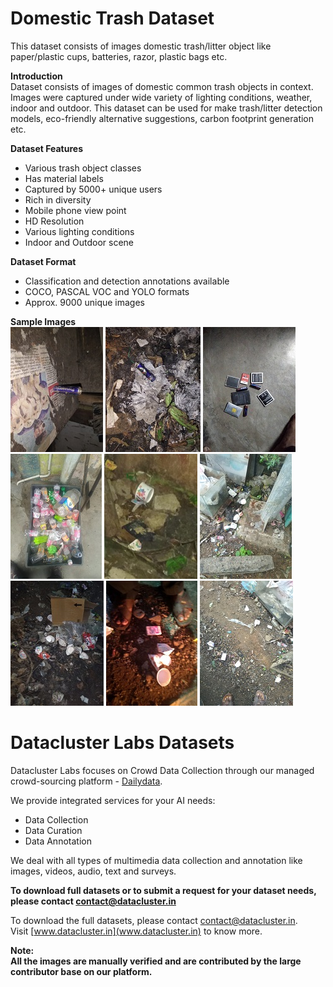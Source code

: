 # Domestic Trash Dataset  

This dataset consists of images domestic trash/litter object like paper/plastic cups, batteries, razor, plastic bags etc.  

**Introduction**    
Dataset consists of images of domestic common trash objects in context. Images were captured under wide variety of lighting conditions, weather, indoor and outdoor. This dataset can be used for make trash/litter detection models, eco-friendly alternative suggestions, carbon footprint generation etc.      

**Dataset Features**  
* Various trash object classes  
* Has material labels  
* Captured by 5000+ unique users  
* Rich in diversity 
* Mobile phone view point    
* HD Resolution  
* Various lighting conditions  
* Indoor and Outdoor scene   

**Dataset Format**  
* Classification and detection annotations available   
* COCO, PASCAL VOC and YOLO formats  
* Approx. 9000 unique images  

**Sample Images**  
![alt-text-1](sample_datasets/trash_dataset/battery_1.jpeg "title-1") ![alt-text-1](sample_datasets/trash_dataset/battery_2.jpeg "title-1") ![alt-text-1](sample_datasets/trash_dataset/battery_3.jpeg "title-1") ![alt-text-1](sample_datasets/trash_dataset/paper_cup_1.jpeg "title-1") ![alt-text-1](sample_datasets/trash_dataset/paper_cup_2.jpeg "title-1") ![alt-text-1](sample_datasets/trash_dataset/paper_cup_3.jpeg "title-1") ![alt-text-1](sample_datasets/trash_dataset/paper_cup_4.jpeg "title-1") ![alt-text-1](sample_datasets/trash_dataset/paper_cup_5.jpeg "title-1") ![alt-text-1](sample_datasets/trash_dataset/paper_cup_6.jpeg "title-1") 



# Datacluster Labs Datasets

Datacluster Labs focuses on Crowd Data Collection through our managed crowd-sourcing platform - [Dailydata](https://play.google.com/store/apps/details?id=com.daily.data). 

We provide integrated services for your AI needs:  
* Data Collection  
* Data Curation  
* Data Annotation 

We deal with all types of multimedia data collection and annotation like images, videos, audio, text and surveys.

**To download full datasets or to submit a request for your dataset needs, please contact **contact@datacluster.in****  

To download the full datasets, please contact [contact@datacluster.in](contact@datacluster.in).  
Visit [www.datacluster.in](www.datacluster.in) to know more.
    

**Note:**  
**All the images are manually verified and are contributed by the large contributor base on our platform.** 